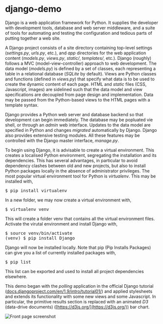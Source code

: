 # django-demo

Django is a web application framework for Python. It supplies the developer with development tools, database and web server middleware, and a suite of tools for automating and testing the configuration and tedious parts of putting together a web site.

A Django project consists of a site directory containing top-level settings (*settings.py*, *urls.py*, etc.), and *app* directories for the web application content (*models.py*, *views.py*, *static/*, *templates/*, etc.). Django (roughly) follows a MVC (model-view-controller) approach to web development. The data model (*models.py*) is defined by a set of classes, each representing a table in a relational database (*SQLite* by default). Views are Python classes and functions (defined in *views.py*) that specify what data is to be used to create the dynamic content of each page. HTML and *static* files (CSS, Javascript, images) are sidelined such that the data model and view specifications are decoupled from page design and implementation. Data may be passed from the Python-based views to the HTML pages with a template syntax.

Django provides a Python web server and database backend so that development can begin immediately. The database may be popluated vie shell, or through an *admin* web interface. Updates to the data model are specified in Python and changes *migrated* automatically by Django. Django also provides extensive testing modules. All these features may be controlled with the Django master interface, *manage.py*.

To begin using Django, it is advisable to create a virtual environment. This creates a localised Python environment, segregating the installation and its dependencies. This has several advantages, in particular to avoid dependency clashes between old and new projects, but also to install Python packages locally in the absence of administrator privileges. The most popular virtual environment tool for Python is *virtualenv*. This may be installed with,

<pre>
$ pip install virtualenv
</pre>

In a new folder, we may now create a virtual environment with,

<pre>
$ virtualenv venv
</pre>

This will create a folder venv that contains all the virtual environment files. Activate the virutal environment and install Django with,

<pre>
$ source venv/bin/activate
(venv) $ pip install Django
</pre>

Django will now be installed locally. Note that pip (Pip Installs Packages) can give you a list of currently installed packages with,

<pre>
$ pip list
</pre>

This list can be exported and used to install all project dependencies elsewhere.

This demo began with the *polling* application in the official Django tutorial ([docs.djangoproject.com/en/1.9/intro/tutorial01/](https://docs.djangoproject.com/en/1.9/intro/tutorial01/)) and applied stylesheets and extends its functionality with some new views and some Javascript. In particular, the primitive results section is replaced with an animated *D3* (data-drive documents) ([https://d3js.org/](https://d3js.org/)) bar chart.

![Front page screenshot](http://jcboyd.github.io/django-demo/django-demo-1.png)
